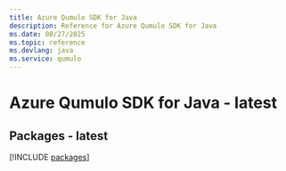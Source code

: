 ```yaml
---
title: Azure Qumulo SDK for Java
description: Reference for Azure Qumulo SDK for Java
ms.date: 08/27/2025
ms.topic: reference
ms.devlang: java
ms.service: qumulo
---
```

# Azure Qumulo SDK for Java - latest
## Packages - latest
[!INCLUDE [packages](qumulo-index.md)]